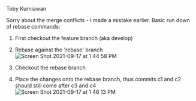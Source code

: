 Toby Kurniawan

Sorry about the merge conflicts - I made a mistake earlier. Basic run down of rebase commands:

1) First checkout the feature branch (aka develop)
2) Rebase against the 'rebase' branch
![Screen Shot 2021-09-17 at 1 44 58 PM](https://user-images.githubusercontent.com/38872576/133831583-6f2d97e4-6602-4ff1-b23c-c245c94203cc.png)

3) Checkout the rebase branch
4) Place the changes onto the rebase branch, thus commits c1 and c2 should still come after c3 and c4
![Screen Shot 2021-09-17 at 1 46 13 PM](https://user-images.githubusercontent.com/38872576/133831720-61b54ff9-7495-4174-851a-bbc9373597ed.png)
